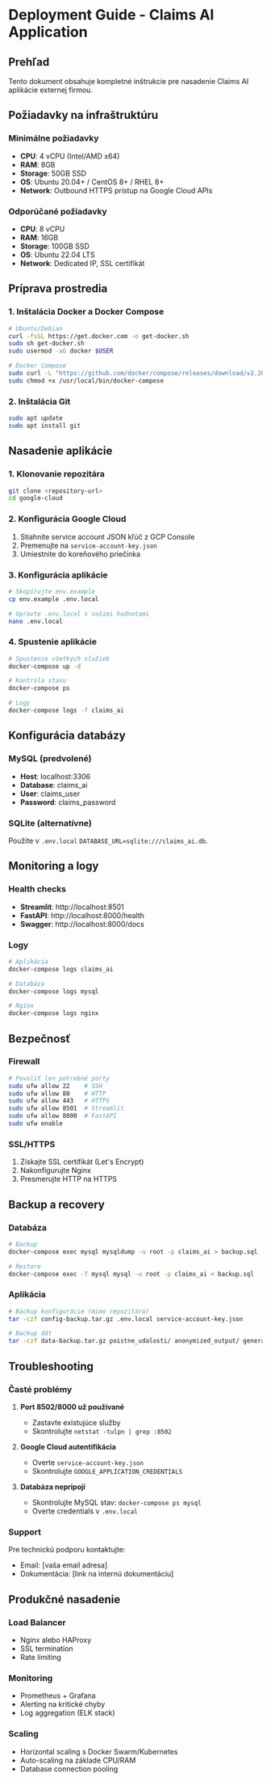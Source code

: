 # Deployment Guide - Claims AI Application

## Prehľad
Tento dokument obsahuje kompletné inštrukcie pre nasadenie Claims AI aplikácie externej firmou.

## Požiadavky na infraštruktúru

### Minimálne požiadavky
- **CPU**: 4 vCPU (Intel/AMD x64)
- **RAM**: 8GB
- **Storage**: 50GB SSD
- **OS**: Ubuntu 20.04+ / CentOS 8+ / RHEL 8+
- **Network**: Outbound HTTPS prístup na Google Cloud APIs

### Odporúčané požiadavky
- **CPU**: 8 vCPU
- **RAM**: 16GB
- **Storage**: 100GB SSD
- **OS**: Ubuntu 22.04 LTS
- **Network**: Dedicated IP, SSL certifikát

## Príprava prostredia

### 1. Inštalácia Docker a Docker Compose
```bash
# Ubuntu/Debian
curl -fsSL https://get.docker.com -o get-docker.sh
sudo sh get-docker.sh
sudo usermod -aG docker $USER

# Docker Compose
sudo curl -L "https://github.com/docker/compose/releases/download/v2.20.0/docker-compose-$(uname -s)-$(uname -m)" -o /usr/local/bin/docker-compose
sudo chmod +x /usr/local/bin/docker-compose
```

### 2. Inštalácia Git
```bash
sudo apt update
sudo apt install git
```

## Nasadenie aplikácie

### 1. Klonovanie repozitára
```bash
git clone <repository-url>
cd google-cloud
```

### 2. Konfigurácia Google Cloud
1. Stiahnite service account JSON kľúč z GCP Console
2. Premenujte na `service-account-key.json`
3. Umiestnite do koreňového priečinka

### 3. Konfigurácia aplikácie
```bash
# Skopírujte env.example
cp env.example .env.local

# Upravte .env.local s vašimi hodnotami
nano .env.local
```

### 4. Spustenie aplikácie
```bash
# Spustenie všetkých služieb
docker-compose up -d

# Kontrola stavu
docker-compose ps

# Logy
docker-compose logs -f claims_ai
```

## Konfigurácia databázy

### MySQL (predvolené)
- **Host**: localhost:3306
- **Database**: claims_ai
- **User**: claims_user
- **Password**: claims_password

### SQLite (alternatívne)
Použite v `.env.local` `DATABASE_URL=sqlite:///claims_ai.db`.

## Monitoring a logy

### Health checks
- **Streamlit**: http://localhost:8501
- **FastAPI**: http://localhost:8000/health
- **Swagger**: http://localhost:8000/docs

### Logy
```bash
# Aplikácia
docker-compose logs claims_ai

# Databáza
docker-compose logs mysql

# Nginx
docker-compose logs nginx
```

## Bezpečnosť

### Firewall
```bash
# Povoliť len potrebné porty
sudo ufw allow 22    # SSH
sudo ufw allow 80    # HTTP
sudo ufw allow 443   # HTTPS
sudo ufw allow 8501  # Streamlit
sudo ufw allow 8000  # FastAPI
sudo ufw enable
```

### SSL/HTTPS
1. Získajte SSL certifikát (Let's Encrypt)
2. Nakonfigurujte Nginx
3. Presmerujte HTTP na HTTPS

## Backup a recovery

### Databáza
```bash
# Backup
docker-compose exec mysql mysqldump -u root -p claims_ai > backup.sql

# Restore
docker-compose exec -T mysql mysql -u root -p claims_ai < backup.sql
```

### Aplikácia
```bash
# Backup konfigurácie (mimo repozitára)
tar -czf config-backup.tar.gz .env.local service-account-key.json

# Backup dát
tar -czf data-backup.tar.gz poistne_udalosti/ anonymized_output/ general_output/ raw_ocr_output/ analysis_output/
```

## Troubleshooting

### Časté problémy
1. **Port 8502/8000 už používané**
   - Zastavte existujúce služby
   - Skontrolujte `netstat -tulpn | grep :8502`

2. **Google Cloud autentifikácia**
   - Overte `service-account-key.json`
   - Skontrolujte `GOOGLE_APPLICATION_CREDENTIALS`

3. **Databáza nepripojí**
   - Skontrolujte MySQL stav: `docker-compose ps mysql`
   - Overte credentials v `.env.local`

### Support
Pre technickú podporu kontaktujte:
- Email: [vaša email adresa]
- Dokumentácia: [link na internú dokumentáciu]

## Produkčné nasadenie

### Load Balancer
- Nginx alebo HAProxy
- SSL termination
- Rate limiting

### Monitoring
- Prometheus + Grafana
- Alerting na kritické chyby
- Log aggregation (ELK stack)

### Scaling
- Horizontal scaling s Docker Swarm/Kubernetes
- Auto-scaling na základe CPU/RAM
- Database connection pooling

